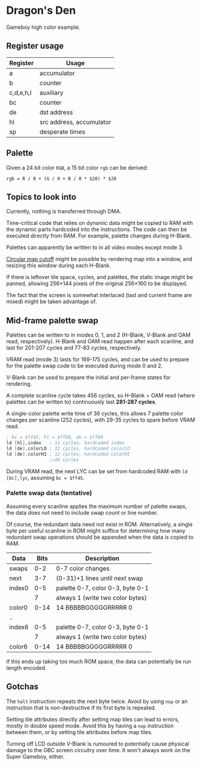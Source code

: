# Dragon's Den

Gameboy high color example.

## Register usage

| Register  | Usage                    |
|-----------|--------------------------|
| a         | accumulator              |
| b         | counter                  |
| c,d,e,h,l | auxiliary                |
| bc        | counter                  |
| de        | dst address              |
| hl        | src address, accumulator |
| sp        | desperate times          |

## Palette

Given a 24 bit color `RGB`, a 15 bit color `rgb` can be derived:

`rgb = R / 8 + (G / 8 + B / 8 * $20) * $20`

## Topics to look into

Currently, nothing is transferred through DMA.

Time-critical code that relies on dynamic data might be copied to RAM
with the dynamic parts hardcoded into the instructions. The code can
then be executed directly from RAM. For example, palette changes during
H-Blank.

Palettes can apparently be written to in all video modes except mode 3.

[Circular map cutoff](http://www.coranac.com/tonc/text/dma.htm#sec-demo)
might be possible by rendering map into a window, and resizing this
window during each H-Blank.

If there is leftover tile space, cycles, and palettes, the static image
might be panned, allowing 256×144 pixels of the original 256×160 to be
displayed.

The fact that the screen is somewhat interlaced (last and current frame
are mixed) might be taken advantage of.

## Mid-frame palette swap

Palettes can be written to in modes 0, 1, and 2 (H-Blank, V-Blank and
OAM read, respectively). H-Blank and OAM read happen after each
scanline, and last for 201-207 cycles and 77-83 cycles, respectively.

VRAM read (mode 3) lasts for 169-175 cycles, and can be used to prepare
for the palette swap code to be executed during mode 0 and 2.

V-Blank can be used to prepare the initial and per-frame states for
rendering.

A complete scanline cycle takes 456 cycles, so H-Blank + OAM read (where
palettes can be written to) continuously last **281-287 cycles**.

A single-color palette write time of 36 cycles, this allows 7 palette
color changes per scanline (252 cycles), with 29-35 cycles to spare
before VRAM read.

```asm
; bc = $ff45, hl = $ff68, de = $ff69
ld [hl],index   ; 12 cycles, hardcoded index
ld [de],colorLO ; 12 cycles, hardcoded colorLO
ld [de],colorHI ; 12 cycles, hardcoded colorHI
                ;=36 cycles
```

During VRAM read, the next LYC can be set from hardcoded RAM with
`ld [bc],lyc`, assuming `bc = $ff45`.

### Palette swap data (tentative)

Assuming every scanline applies the maximum number of palette swaps, the
data does not need to include swap count or line number.

Of course, the redundant data need not exist in ROM. Alternatively, a
single byte per useful scanline in ROM might suffice for determining how
many redundant swap operations should be appended when the data is copied
to RAM.

| Data    | Bits | Description                      |
|---------|------|----------------------------------|
| swaps   | 0-2  | 0-7 color changes                |
| next    | 3-7  | (0-31)+1 lines until next swap   |
| index0  | 0-5  | palette 0-7, color 0-3, byte 0-1 |
|         | 7    | always 1 (write two color bytes) |
| color0  | 0-14 | 14 BBBBBGGGGGRRRRR 0             |
| ‥       |      |                                  |
| index6  | 0-5  | palette 0-7, color 0-3, byte 0-1 |
|         | 7    | always 1 (write two color bytes) |
| color6  | 0-14 | 14 BBBBBGGGGGRRRRR 0             |

If this ends up taking too much ROM space, the data can potentially be
run length encoded.

## Gotchas

The `halt` instruction repeats the next byte twice. Avoid by using `nop`
or an instruction that is non-destructive if its first byte is repeated.

Setting tile attributes directly after setting map tiles can lead to
errors, mostly in double speed mode. Avoid this by having a `nop`
instruction between them, or by setting tile attributes before map
tiles.

Turning off LCD outside V-Blank is rumoured to potentially cause
physical damage to the GBC screen circuitry over time. It won't always
work on the Super Gameboy, either.
